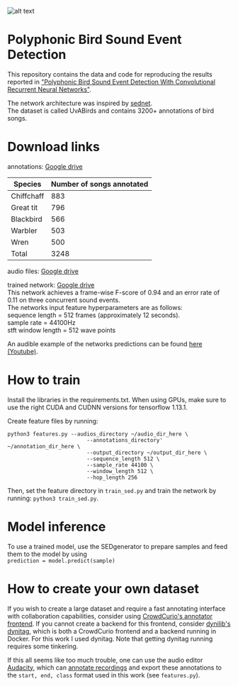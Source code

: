 

![alt text](predictions.png)


# Polyphonic Bird Sound Event Detection


This repository contains the data and code for reproducing the results reported in 
["Polyphonic Bird Sound Event Detection With
Convolutional Recurrent Neural Networks"](https://drive.google.com/open?id=1K0C4aLRy1r2o6AdVg1b8VlhJp6AQpPCy).
 
The network architecture was inspired by [sednet](https://github.com/sharathadavanne/sed-crnn/blob/master/README.md).    
The dataset is called UvABirds and contains 3200+ annotations of bird songs. 

# Download links 
annotations: 
[Google drive](https://drive.google.com/open?id=1eM9z5Z_GJgSHrhZjhTvamj6V_gYoF0k9)
     

| Species    	| Number of songs annotated 	|
|------------	|---------------------------	|
| Chiffchaff 	| 883                       	|
| Great tit  	| 796                       	|
| Blackbird  	| 566                       	|
| Warbler    	| 503                       	|
| Wren       	| 500                       	|
| Total      	| 3248                      	|

audio files: 
[Google drive](https://drive.google.com/open?id=1rm0KpcpQgd3gXQO_oeLWcLSzFrdKyj-i)

trained network:
[Google drive](https://drive.google.com/open?id=17OSyrQj6TCPiIVYseeSv_HrlEgKk0ptW)   
This network achieves a frame-wise F-score of 0.94 and an error rate of 0.11 on three concurrent sound events.    
The networks input feature hyperparameters are as follows:    
sequence length = 512 frames (approximately 12 seconds).    
sample rate = 44100Hz    
stft window length = 512 wave points   

An audible example of the networks predictions can be found [here (Youtube)](https://www.youtube.com/playlist?list=PLcJ_PpkRNLbGds9A_qoV077HOoZ-0GT_L).


# How to train 
Install the libraries in the requirements.txt. When using GPUs, make sure to use the right CUDA and CUDNN versions for tensorflow 1.13.1.      

Create feature files by running:
``` 
python3 features.py --audios_directory ~/audio_dir_here \
                         --annotations_directory' ~/annotation_dir_here \
                         --output_directory ~/output_dir_here \
                         --sequence_length 512 \
                         --sample_rate 44100 \
                         --window_length 512 \
                         --hop_length 256
```
Then, set the feature directory in `train_sed.py` and train the network by running: 
` python3 train_sed.py `.

# Model inference
To use a trained model, use the SEDgenerator to prepare samples and feed them to the model by using      
`prediction = model.predict(sample)` 

# How to create your own dataset 
If you wish to create a large dataset and require a fast annotating interface with collaboration capabilities, consider using [CrowdCurio's annotator frontend](https://github.com/CrowdCurio/audio-annotator). If you cannot create a backend for this frontend, consider [dynilib's dynitag](https://github.com/dynilib/dynitag), which is both a CrowdCurio frontend and a backend running in Docker. For this work I used dynitag. Note that getting dynitag running requires some tinkering. 

If this all seems like too much trouble, one can use the audio editor [Audacity](https://www.audacityteam.org/), which can [annotate recordings](https://manual.audacityteam.org/man/creating_and_selecting_labels.html) and export these annotations to the `start, end, class` format used in this work (see `features.py`).

